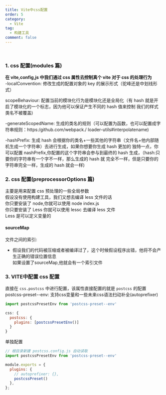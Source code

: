 ```yaml
---
title: Vite中css配置
order: 5
category:
  - Vite
tag:
  - 构建工具
comment: false
---
```


<br />

### 1. css 配置(modules 篇)

**在 vite,config,js 中我们通过 css 属性去控制真个 vite 对于 css 的处理行为**  
-localConvention: 修改生成的配置对象的 key 的展示形式（驼峰还是中划线形式）

scopeBehaviour: 配置当前的模块化行为是模块化还是全局化（有 hash 就是开启了模块化的一个标志，因为他可以保证产生不同的 hash 值来控制
我们的样式类名不被覆盖)

-generateScopedName: 生成的类名的规则（可以配置为函数，也可以配置成字符串规则：https:/github.com/webpack./
loader-utils#interpolatename)

-hashPrefix: 生成 hash 会根据你的类名+一些其他的字符串（文件名+他内部随机生成一个字符串）去进行生成，如果你想要你生成 hash 更加的
独特一点，你可以配置 nashPrefix,你配置的这个字符串会参与到最终的 hash 生成，（hash:只要你的字符串有一个字不一样，那么生成的 hash 就
完全不一样，但是只要你的字符串完全一样，生成的 hash 就会一样)

### 2. css 配置(preprocessorOptions 篇)

主要是用来配置 css 预处理的一些全局参数  
假设没有使用构建工具，我们又想去编译 less 文件的话  
你只要安装了 node,你就可以使用 node index.js  
你只要安装了 Less 你就可以使用 lessc 去编译 less 文件  
Less 是可以定义变量的  

#### sourceMap

文件之间的索引:  

- 假设我们的代码被压缩或者被编译过了，这个时候假设程序出错，他将不会产生正确的错误位置信息  
如果设置了sourceMap,他就会有一个索引文件

### 3. VITE中配置 css 配置  

直接在 `css.postcss` 中进行配置，该属性直接配置的就是 `postcss` 的配置  
postcss-preset--env:  支持css变量和一些未来css语法扫动补全(autoprefixer)

```js
import postcssPresetEnv from 'postcss-preset--env'

css: {
  postcss: {
    plugins: [postcssPresetEnv()]
  }
}
```

单独配置  

```js
// 根目录新建 postcss.config.js 自动读取
import postcssPresetEnv from 'postcss-preset--env'

module.exports = {
  plugins: {
    // autoprefixer: {},
    postcssPreset()
  },
};
```
